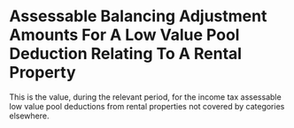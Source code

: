 # Assessable Balancing Adjustment Amounts For A Low Value Pool Deduction Relating To A Rental Property
This is the value, during the relevant period, for the income tax assessable low value pool deductions from rental properties not covered by categories elsewhere.
